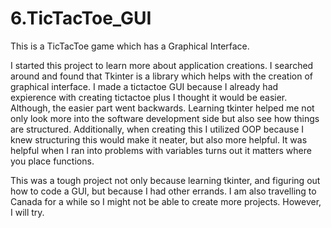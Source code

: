 # 6.TicTacToe_GUI
This is a TicTacToe game which has a Graphical Interface. 

I started this project to learn more about application creations. I searched around and found that Tkinter is a library which helps with the creation of graphical interface. I made a tictactoe GUI because I already had expierence with creating tictactoe plus I thought it would be easier. Although, the easier part went backwards. Learning tkinter helped me not only look more into the software development side but also see how things are structured. Additionally, when creating this I utilized OOP because I knew structuring this would make it neater, but also more helpful. It was helpful when I ran into problems with variables turns out it matters where you place functions. 

This was a tough project not only because learning tkinter, and figuring out how to code a GUI, but because I had other errands. I am also travelling to Canada for a while so I might not be able to create more projects. However, I will try. 
